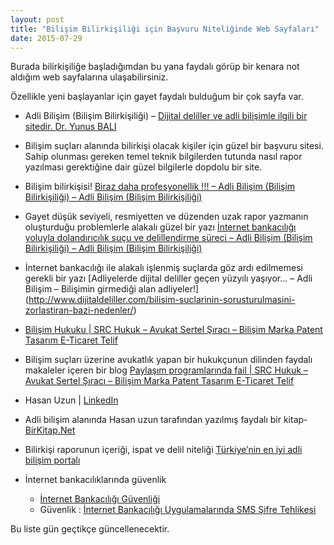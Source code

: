 ```yaml
---
layout: post
title: "Bilişim Bilirkişiliği için Başvuru Niteliğinde Web Sayfaları"
date: 2015-07-29
---
```


Burada bilirkişiliğe başladığımdan bu yana faydalı görüp bir kenara not aldığım web sayfalarına ulaşabilirsiniz. 

Özellikle yeni başlayanlar için gayet faydalı bulduğum bir çok sayfa var.
- Adli Bilişim (Bilişim Bilirkişiliği) – [Dijital deliller ve adli bilişimle ilgili bir sitedir. Dr. Yunus BALI](http://www.dijitaldeliller.com)

- Bilişim suçları alanında bilirkişi olacak kişiler için güzel bir başvuru sitesi. Sahip olunması gereken temel teknik bilgilerden tutunda nasıl rapor yazılması gerektiğine dair güzel bilgilerle dopdolu bir site.
* Bilişim bilirkişisi! [Biraz daha profesyonellik !!! – Adli Bilişim (Bilişim Bilirkişiliği) – Adli Bilişim (Bilişim Bilirkişiliği)](http://www.dijitaldeliller.com/category/adli-bilisim/)

- Gayet düşük seviyeli, resmiyetten ve düzenden uzak rapor yazmanın oluşturduğu problemlerle alakalı güzel bir yazı
[İnternet bankacılığı yoluyla dolandırıcılık suçu ve delillendirme süreci – Adli Bilişim (Bilişim Bilirkişiliği) – Adli Bilişim (Bilişim Bilirkişiliği)](http://www.dijitaldeliller.com/internet-bankaciligi-yoluyla-dolandiricilik-sucu-ve-delillendirme-sureci/)
- İnternet bankacılığı ile alakalı işlenmiş suçlarda göz ardı edilmemesi gerekli bir yazı
[Adliyelerde dijital deliller geçen yüzyılı yaşıyor… – Adli Bilişim – Bilişimin girmediği alan adliyeler!] (http://www.dijitaldeliller.com/bilisim-suclarinin-sorusturulmasini-zorlastiran-bazi-nedenler/)

- [Bilişim Hukuku | SRC Hukuk – Avukat Sertel Şıracı – Bilişim Marka Patent Tasarım E-Ticaret Telif](http://www.sertels.av.tr/bilisim-hukuku)

- Bilişim suçları üzerine avukatlık yapan bir hukukçunun dilinden faydalı makaleler içeren bir blog
[Paylaşım programlarında fail | SRC Hukuk – Avukat Sertel Şıracı – Bilişim Marka Patent Tasarım E-Ticaret Telif](http://www.sertels.av.tr/avukat/hukuk/bilisim-hukuku/paylaprogramlar-fail.html)
- Hasan Uzun | [LinkedIn](https://www.linkedin.com/in/hasan-uzun-551a5574/)

- Adli bilişim alanında Hasan uzun tarafından yazılmış faydalı bir kitap-[BirKitap.Net](https://www.birkitap.net/)

- Bilirkişi raporunun içeriği, ispat ve delil niteliği [Türkiye’nin en iyi adli bilişim portalı](bilirkisi-raporunun-icerigi-ispat-ve-delil-niteligi)

- İnternet bankacılıklarında güvenlik
  - [İnternet Bankacılığı Güvenliği](https://www.yapikredi.com.tr/sinirsiz-bankacilik/internet-subesi/guvenlik/guvenlik-icin-10-altin-ipucu)
  - Güvenlik : [İnternet Bankacılığı Uygulamalarında SMS Şifre Tehlikesi](http://www.cozumpark.com/nternet-bankac-l-uygulamalar-nda-sms-ifre-tehlikesi/)

Bu liste gün geçtikçe güncellenecektir.
